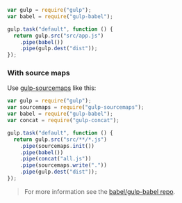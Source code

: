 ```js
var gulp = require("gulp");
var babel = require("gulp-babel");

gulp.task("default", function () {
  return gulp.src("src/app.js")
    .pipe(babel())
    .pipe(gulp.dest("dist"));
});
```

### With source maps

Use [gulp-sourcemaps](https://github.com/floridoo/gulp-sourcemaps) like this:

```js
var gulp = require("gulp");
var sourcemaps = require("gulp-sourcemaps");
var babel = require("gulp-babel");
var concat = require("gulp-concat");

gulp.task("default", function () {
  return gulp.src("src/**/*.js")
    .pipe(sourcemaps.init())
    .pipe(babel())
    .pipe(concat("all.js"))
    .pipe(sourcemaps.write("."))
    .pipe(gulp.dest("dist"));
});
```
<blockquote class="babel-callout babel-callout-info">
  <p>
    For more information see the <a href="https://github.com/babel/gulp-babel">babel/gulp-babel repo</a>.
  </p>
</blockquote>

